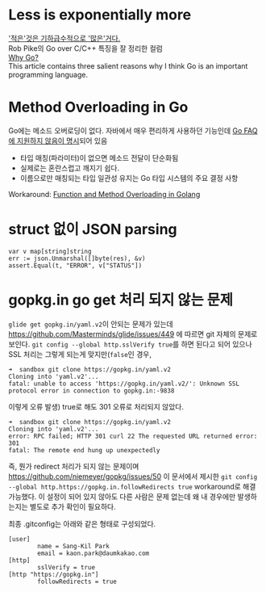 # Less is exponentially more
['적은'것은 기하급수적으로 '많은'거다.](https://commandcenter.blogspot.kr/2012/06/less-is-exponentially-more.html)  
Rob Pike의 Go over C/C++ 특징을 잘 정리한 컬럼  
[Why Go?](https://dave.cheney.net/2017/03/20/why-go)  
This article contains three salient reasons why I think Go is an important programming language.

# Method Overloading in Go
Go에는 메소드 오버로딩이 없다. 자바에서 매우 편리하게 사용하던 기능인데 [Go FAQ에 지원하지 않음이 명시](https://golang.org/doc/faq#overloading)되어 있음  
- 타입 매칭(파라미터)이 없으면 메소드 전달이 단순화됨
- 실제로는 혼란스럽고 깨지기 쉽다.
- 이름으로만 매칭되는 타입 일관성 유지는 Go 타입 시스템의 주요 결정 사항

Workaround: [Function and Method Overloading in Golang](http://changelog.ca/log/2015/01/30/golang)

# struct 없이 JSON parsing
```
var v map[string]string
err := json.Unmarshal([]byte(res), &v)
assert.Equal(t, "ERROR", v["STATUS"])
```

# gopkg.in go get 처리 되지 않는 문제
`glide get gopkg.in/yaml.v2`이 안되는 문제가 있는데 https://github.com/Masterminds/glide/issues/449 에 따르면 git 자체의 문제로 보인다. `git config --global http.sslVerify true`를 하면 된다고 되어 있으나 SSL 처리는 그렇게 되는게 맞지만(`false`인 경우,
```
➜  sandbox git clone https://gopkg.in/yaml.v2
Cloning into 'yaml.v2'...
fatal: unable to access 'https://gopkg.in/yaml.v2/': Unknown SSL protocol error in connection to gopkg.in:-9838
```
이렇게 오류 발생) true로 해도 301 오류로 처리되지 않았다.
```
➜  sandbox git clone https://gopkg.in/yaml.v2
Cloning into 'yaml.v2'...
error: RPC failed; HTTP 301 curl 22 The requested URL returned error: 301
fatal: The remote end hung up unexpectedly
```
즉, 뭔가 redirect 처리가 되지 않는 문제이며 https://github.com/niemeyer/gopkg/issues/50 이 문서에서 제시한 `git config --global http.https://gopkg.in.followRedirects true` workaround로 해결 가능했다. 이 설정이 되어 있지 않아도 다른 사람은 문제 없는데 왜 내 경우에만 발생하는지는 별도로 추가 확인이 필요하다.

최종 .gitconfig는 아래와 같은 형태로 구성되었다.
```
[user]
        name = Sang-Kil Park
        email = kaon.park@daumkakao.com
[http]
        sslVerify = true
[http "https://gopkg.in"]
        followRedirects = true
```